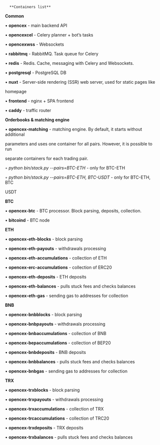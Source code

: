       **Containers list** 

**Common** 

• **opencex** \- main backend API 

• **opencexcel** \- Celery planner \+ bot’s tasks 

• **opencexwss** \- Websockets 

• **rabbitmq** \- RabbitMQ. Task queue for Celery 

• **redis** \- Redis. Cache, messaging with Celery and Websockets. 

• **postgresql** \- PostgreSQL DB 

• **nuxt** \- Server-side rendering (SSR) web server, used for static pages like 

homepage 

• **frontend** \- nginx \+ SPA frontend 

• **caddy** \- traffic router 

**Orderbooks & matching engine** 

• **opencex-matching** \- matching engine. By default, it starts without additional 

parameters and uses one container for all pairs. However, it is possible to run 

separate containers for each trading pair. 

◦ *python bin/stack.py \--pairs=BTC-ETH* \- only for BTC-ETH 

◦ *python bin/stack.py \--pairs=BTC-ETH, BTC-USDT* \- only for BTC-ETH, BTC 

USDT 

**BTC** 

• **opencex-btc** \- BTC processor. Block parsing, deposits, collection. 

• **bitcoind** \- BTC node 

**ETH** 

• **opencex-eth-blocks** \- block parsing 

• **opencex-eth-payouts** \- withdrawals processing 

• **opencex-eth-accumulations** \- collection of ETH 

• **opencex-erc-accumulations** \- collection of ERC20 

• **opencex-eth-deposits** \- ETH deposits 

• **opencex-eth-balances** \- pulls stuck fees and checks balances 

• **opencex-eth-gas** \- sending gas to addresses for collection 

**BNB** 

• **opencex-bnbblocks** \- block parsing 

• **opencex-bnbpayouts** \- withdrawals processing 

• **opencex-bnbaccumulations** \- collection of BNB 

• **opencex-bepaccumulations** \- collection of BEP20 

• **opencex-bnbdeposits** \- BNB deposits 

• **opencex-bnbbalances** \- pulls stuck fees and checks balances 

• **opencex-bnbgas** \- sending gas to addresses for collection 

**TRX** 

• **opencex-trxblocks** \- block parsing 

• **opencex-trxpayouts** \- withdrawals processing 

• **opencex-trxaccumulations** \- collection of TRX 

• **opencex-trcaccumulations** \- collection of TRC20 

• **opencex-trxdeposits** \- TRX deposits 

• **opencex-trxbalances** \- pulls stuck fees and checks balances 